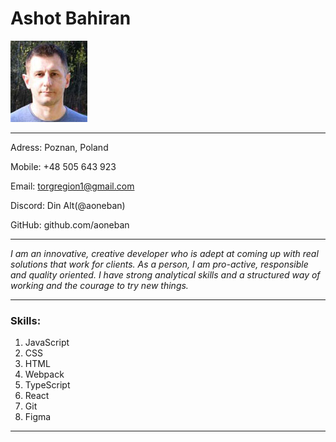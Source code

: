 # Ashot Bahiran
![](markdown.jpg)

***

Adress: Poznan, Poland

Mobile: +48 505 643 923

Email: torgregion1@gmail.com

Discord: Din Alt(@aoneban)

GitHub: github.com/aoneban

***

_I am an innovative, creative developer who is adept at coming up with real solutions that work for clients. As a person, I am pro-active, responsible and quality oriented. I have strong analytical skills and a structured way of working and the courage to try new things._

***

### Skills:
1. JavaScript
2. CSS
3. HTML
4. Webpack
5. TypeScript
6. React
7. Git
8. Figma

***